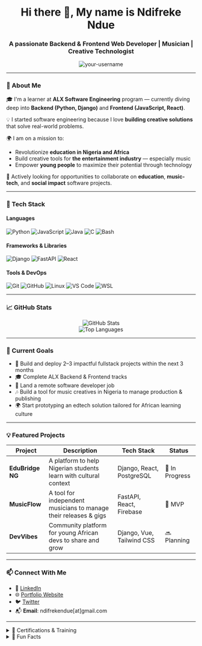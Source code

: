 <!-- Banner -->
<h1 align="center">Hi there 👋, My name is Ndifreke Ndue</h1>
<h3 align="center">A passionate Backend & Frontend Web Developer | Musician | Creative Technologist</h3>

<p align="center">
  <img src="https://komarev.com/ghpvc/?username=your-username&label=Profile%20views&color=0e75b6&style=flat" alt="your-username" />
</p>

---

### 🚀 About Me

🎓 I'm a learner at **ALX Software Engineering** program — currently diving deep into **Backend (Python, Django)** and **Frontend (JavaScript, React)**.

💡 I started software engineering because I love **building creative solutions** that solve real-world problems.

🌍 I am on a mission to:
- Revolutionize **education in Nigeria and Africa**
- Build creative tools for **the entertainment industry** — especially music
- Empower **young people** to maximize their potential through technology

💼 Actively looking for opportunities to collaborate on **education**, **music-tech**, and **social impact** software projects.

---

### 🔨 Tech Stack

#### Languages
![Python](https://img.shields.io/badge/-Python-3776AB?style=flat-square&logo=python&logoColor=white)
![JavaScript](https://img.shields.io/badge/-JavaScript-F7DF1E?style=flat-square&logo=javascript&logoColor=black)
![Java](https://img.shields.io/badge/-Java-007396?style=flat-square&logo=java&logoColor=white)
![C](https://img.shields.io/badge/-C-00599C?style=flat-square&logo=c&logoColor=white)
![Bash](https://img.shields.io/badge/-Bash-4EAA25?style=flat-square&logo=gnu-bash&logoColor=white)

#### Frameworks & Libraries
![Django](https://img.shields.io/badge/-Django-092E20?style=flat-square&logo=django&logoColor=white)
![FastAPI](https://img.shields.io/badge/-FastAPI-009688?style=flat-square&logo=fastapi&logoColor=white)
![React](https://img.shields.io/badge/-React-61DAFB?style=flat-square&logo=react&logoColor=black)

#### Tools & DevOps
![Git](https://img.shields.io/badge/-Git-F05032?style=flat-square&logo=git&logoColor=white)
![GitHub](https://img.shields.io/badge/-GitHub-181717?style=flat-square&logo=github&logoColor=white)
![Linux](https://img.shields.io/badge/-Linux-FCC624?style=flat-square&logo=linux&logoColor=black)
![VS Code](https://img.shields.io/badge/-VS%20Code-007ACC?style=flat-square&logo=visual-studio-code&logoColor=white)
![WSL](https://img.shields.io/badge/-WSL-4EAA25?style=flat-square&logo=windows&logoColor=white)

---

### 📈 GitHub Stats

<p align="center">
  <img src="https://github-readme-stats.vercel.app/api?username=your-username&show_icons=true&theme=radical" alt="GitHub Stats" />
  <br/>
  <img src="https://github-readme-stats.vercel.app/api/top-langs/?username=your-username&layout=compact&theme=radical" alt="Top Languages" />
</p>

---

### 🎯 Current Goals
- 🚀 Build and deploy 2–3 impactful fullstack projects within the next 3 months
- 🎓 Complete ALX Backend & Frontend tracks
- 💼 Land a remote software developer job
- 🎶 Build a tool for music creatives in Nigeria to manage production & publishing
- 🌍 Start prototyping an edtech solution tailored for African learning culture

---

### 💡 Featured Projects

| Project | Description | Tech Stack | Status |
|--------|-------------|------------|--------|
| **EduBridge NG** | A platform to help Nigerian students learn with cultural context | Django, React, PostgreSQL | 🚧 In Progress |
| **MusicFlow** | A tool for independent musicians to manage their releases & gigs | FastAPI, React, Firebase | 🧪 MVP |
| **DevVibes** | Community platform for young African devs to share and grow | Django, Vue, Tailwind CSS | 🔜 Planning |

---

### 📫 Connect With Me

- 💼 [LinkedIn](https://www.linkedin.com/in/ndifreke-ndue/)
- 🌐 [Portfolio Website](https://your-portfolio-link.com)
- 🐦 [Twitter](https://twitter.com/your-handle)
- 📬 **Email**: ndifrekendue[at]gmail.com

---

<details>
<summary>📜 Certifications & Training</summary>

- 🏅 ALX Software Engineering Program (Backend & Frontend)
- 📚 Tim Buchalka’s Java Masterclass (Udemy)
- 🧠 Self-taught: Bash, Git, Linux, API design, REST principles

</details>

<details>
<summary>🧠 Fun Facts</summary>

- 🎹 I’ve been a music director and pianist for over 8 years
- 🧑‍🏫 I enjoy mentoring and helping others grow
- 🧩 I love solving puzzles and logic challenges

</details>
